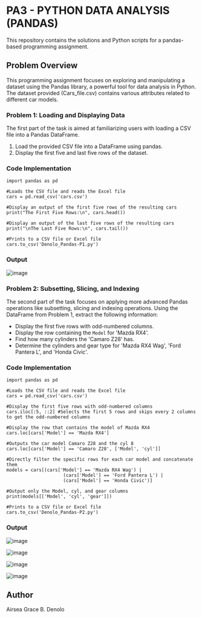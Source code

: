 # PA3 - PYTHON DATA ANALYSIS (PANDAS)
This repository contains the solutions and Python scripts for a pandas-based programming assignment.

## Problem Overview
This programming assignment focuses on exploring and manipulating a dataset using the Pandas library, a powerful tool for data analysis in Python. The dataset provided (Cars_file.csv) contains various attributes related to different car models.

### Problem 1: Loading and Displaying Data
The first part of the task is aimed at familiarizing users with loading a CSV file into a Pandas DataFrame.
1. Load the provided CSV file into a DataFrame using pandas.
2. Display the first five and last five rows of the dataset.

### Code Implementation
```
import pandas as pd

#Loads the CSV file and reads the Excel file
cars = pd.read_csv('cars.csv')

#Display an output of the first five rows of the resulting cars
print("The First Five Rows:\n", cars.head())

#Display an output of the last five rows of the resulting cars
print("\nThe Last Five Rows:\n", cars.tail())

#Prints to a CSV file or Excel file
cars.to_csv('Denolo_Pandas-P1.py')
```
### Output
![image](https://github.com/user-attachments/assets/13a1770b-79b1-4b41-a169-a03641948410)

### Problem 2: Subsetting, Slicing, and Indexing
The second part of the task focuses on applying more advanced Pandas operations like subsetting, slicing and indexing operations.
Using the DataFrame from Problem 1, extract the following information:
- Display the first five rows with odd-numbered columns.
- Display the row containing the `Model` for 'Mazda RX4'.
- Find how many cylinders the 'Camaro Z28' has.
- Determine the cylinders and gear type for 'Mazda RX4 Wag', 'Ford Pantera L', and 'Honda Civic'.

### Code Implementation
```
import pandas as pd

#Loads the CSV file and reads the Excel file
cars = pd.read_csv('cars.csv')

#Display the first five rows with odd-numbered columns
cars.iloc[:5, ::2] #Selects the first 5 rows and skips every 2 columns to get the odd-numbered columns

#Display the row that contains the model of Mazda RX4
cars.loc[cars['Model'] == 'Mazda RX4']

#Outputs the car model Camaro Z28 and the cyl 8
cars.loc[cars['Model'] == 'Camaro Z28', ['Model', 'cyl']]

#Directly filter the specific rows for each car model and concatenate them
models = cars[(cars['Model'] == 'Mazda RX4 Wag') | 
                     (cars['Model'] == 'Ford Pantera L') | 
                     (cars['Model'] == 'Honda Civic')]

#Output only the Model, cyl, and gear columns
print(models[['Model', 'cyl', 'gear']])

#Prints to a CSV file or Excel file
cars.to_csv('Denolo_Pandas-P2.py')
```
### Output
![image](https://github.com/user-attachments/assets/875e6930-ee8a-41c3-bc39-3016b4c114fd)

![image](https://github.com/user-attachments/assets/c4b8f4cb-9166-48f8-8a08-cbc4ca2444a0)

![image](https://github.com/user-attachments/assets/4971c6be-b76d-4587-94b9-17135380db34)

![image](https://github.com/user-attachments/assets/63322262-741d-4930-a431-d942c5afdde9)

## Author
Airsea Grace B. Denolo
